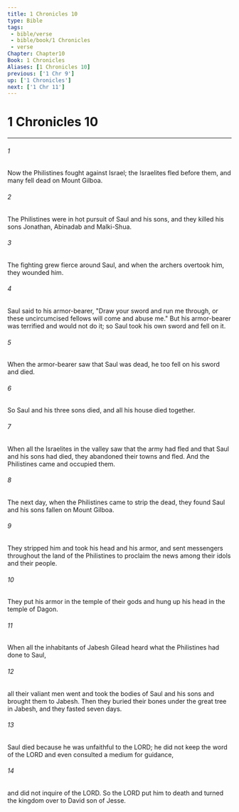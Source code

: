 ```yaml
---
title: 1 Chronicles 10
type: Bible
tags:
 - bible/verse
 - bible/book/1 Chronicles
 - verse
Chapter: Chapter10
Book: 1 Chronicles
Aliases: [1 Chronicles 10]
previous: ['1 Chr 9']
up: ['1 Chronicles']
next: ['1 Chr 11']
---
```

# 1 Chronicles 10

***


###### 1 
Now the Philistines fought against Israel; the Israelites fled before them, and many fell dead on Mount Gilboa. 

###### 2 
The Philistines were in hot pursuit of Saul and his sons, and they killed his sons Jonathan, Abinadab and Malki-Shua. 

###### 3 
The fighting grew fierce around Saul, and when the archers overtook him, they wounded him. 

###### 4 
Saul said to his armor-bearer, "Draw your sword and run me through, or these uncircumcised fellows will come and abuse me." But his armor-bearer was terrified and would not do it; so Saul took his own sword and fell on it. 

###### 5 
When the armor-bearer saw that Saul was dead, he too fell on his sword and died. 

###### 6 
So Saul and his three sons died, and all his house died together. 

###### 7 
When all the Israelites in the valley saw that the army had fled and that Saul and his sons had died, they abandoned their towns and fled. And the Philistines came and occupied them. 

###### 8 
The next day, when the Philistines came to strip the dead, they found Saul and his sons fallen on Mount Gilboa. 

###### 9 
They stripped him and took his head and his armor, and sent messengers throughout the land of the Philistines to proclaim the news among their idols and their people. 

###### 10 
They put his armor in the temple of their gods and hung up his head in the temple of Dagon. 

###### 11 
When all the inhabitants of Jabesh Gilead heard what the Philistines had done to Saul, 

###### 12 
all their valiant men went and took the bodies of Saul and his sons and brought them to Jabesh. Then they buried their bones under the great tree in Jabesh, and they fasted seven days. 

###### 13 
Saul died because he was unfaithful to the LORD; he did not keep the word of the LORD and even consulted a medium for guidance, 

###### 14 
and did not inquire of the LORD. So the LORD put him to death and turned the kingdom over to David son of Jesse. 
